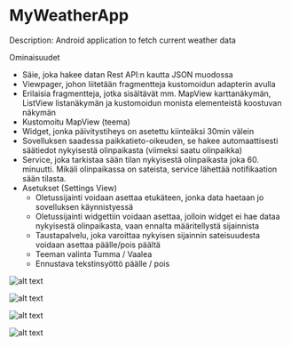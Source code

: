 # MyWeatherApp
Description: Android application to fetch current weather data

Ominaisuudet
* Säie, joka hakee datan Rest API:n kautta JSON muodossa
* Viewpager, johon liitetään fragmentteja kustomoidun adapterin avulla
* Erilaisia fragmentteja, jotka sisältävät mm. MapView karttanäkymän, ListView listanäkymän ja kustomoidun monista elementeistä koostuvan näkymän
* Kustomoitu MapView (teema)
* Widget, jonka päivitystiheys on asetettu kiinteäksi 30min välein
* Sovelluksen saadessa paikkatieto-oikeuden, se hakee automaattisesti säätiedot nykyisestä olinpaikasta (viimeksi saatu olinpaikka)
* Service, joka tarkistaa sään tilan nykyisestä olinpaikasta joka 60. minuutti. Mikäli olinpaikassa on sateista, service lähettää notifikaation sään tilasta.
* Asetukset (Settings View)
  - Oletussijainti voidaan asettaa etukäteen, jonka data haetaan jo sovelluksen käynnistyessä
  - Oletussijainti widgettiin voidaan asettaa, jolloin widget ei hae dataa nykyisestä olinpaikasta, vaan ennalta määritellystä sijainnista
  - Taustapalvelu, joka varoittaa nykyisen sijainnin sateisuudesta voidaan asettaa päälle/pois päältä
  - Teeman valinta Tumma / Vaalea
  - Ennustava tekstinsyöttö päälle / pois


![alt text](https://github.com/tuomomees/MyWeatherApp/blob/master/app/src/main/res/screenshots/weather_details.jpeg "Weather Details")

![alt text](https://github.com/tuomomees/MyWeatherApp/blob/master/app/src/main/res/screenshots/weather_list.jpeg "Weather List")

![alt text](https://github.com/tuomomees/MyWeatherApp/blob/master/app/src/main/res/screenshots/weather_map.jpeg "Weather Map")

![alt text](https://github.com/tuomomees/MyWeatherApp/blob/master/app/src/main/res/screenshots/weather_widget.jpeg "Weather Widget")

